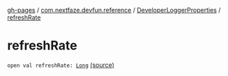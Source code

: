 [gh-pages](../../index.md) / [com.nextfaze.devfun.reference](../index.md) / [DeveloperLoggerProperties](index.md) / [refreshRate](./refresh-rate.md)

# refreshRate

`open val refreshRate: `[`Long`](https://kotlinlang.org/api/latest/jvm/stdlib/kotlin/-long/index.html) [(source)](https://github.com/NextFaze/dev-fun/tree/master/devfun-annotations/src/main/java/com/nextfaze/devfun/reference/DeveloperLogger.kt#L39)